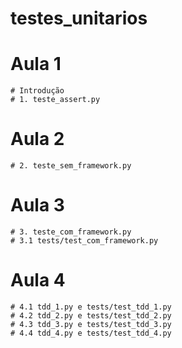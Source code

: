 # testes_unitarios

# Aula 1
    # Introdução
    # 1. teste_assert.py
# Aula 2
    # 2. teste_sem_framework.py
# Aula 3
    # 3. teste_com_framework.py
    # 3.1 tests/test_com_framework.py
# Aula 4
    # 4.1 tdd_1.py e tests/test_tdd_1.py 
    # 4.2 tdd_2.py e tests/test_tdd_2.py 
    # 4.3 tdd_3.py e tests/test_tdd_3.py 
    # 4.4 tdd_4.py e tests/test_tdd_4.py 
